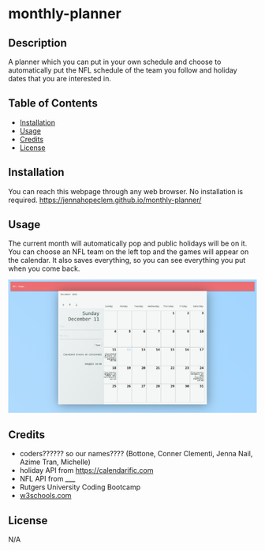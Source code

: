 # monthly-planner

## Description

A planner which you can put in your own schedule and choose to automatically put the NFL schedule of the team you follow and holiday dates that you are interested in.

## Table of Contents

- [Installation](#installation)
- [Usage](#usage)
- [Credits](#credits)
- [License](#license)

## Installation

You can reach this webpage through any web browser. No installation is required.
https://jennahopeclem.github.io/monthly-planner/

## Usage

The current month will automatically pop and public holidays will be on it. You can choose an NFL team on the left top and the games will appear on the calendar. It also saves everything, so you can see everything you put when you come back.

![screenshot of coding quiz main page](assets/images/screenshot.png)

## Credits

- coders?????? so our names????
  (Bottone, Conner
  Clementi, Jenna
  Nail, Azime
  Tran, Michelle)
- holiday API from https://calendarific.com
- NFL API from **********\_\_\_**********
- Rutgers University Coding Bootcamp
- [w3schools.com](W3schools.com)

## License

N/A
